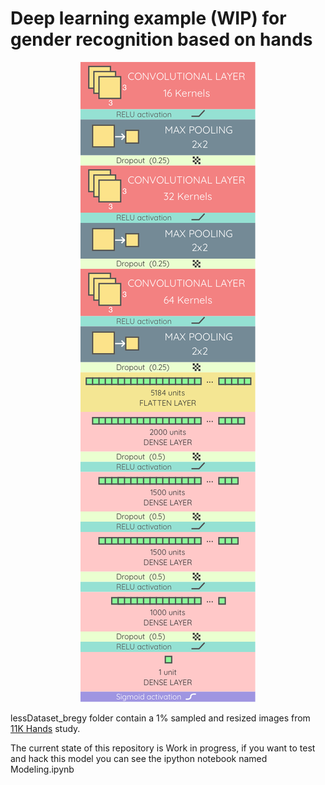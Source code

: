 # Deep learning example (WIP) for gender recognition based on hands

<p align="center">
<img src="model.png">
</p>

lessDataset_bregy folder contain a 1% sampled and resized images from
<a href="https://sites.google.com/view/11khands">11K Hands</a> study.

The current state of this repository is Work in progress, if you want to test
and hack this model you can see the ipython notebook named Modeling.ipynb
